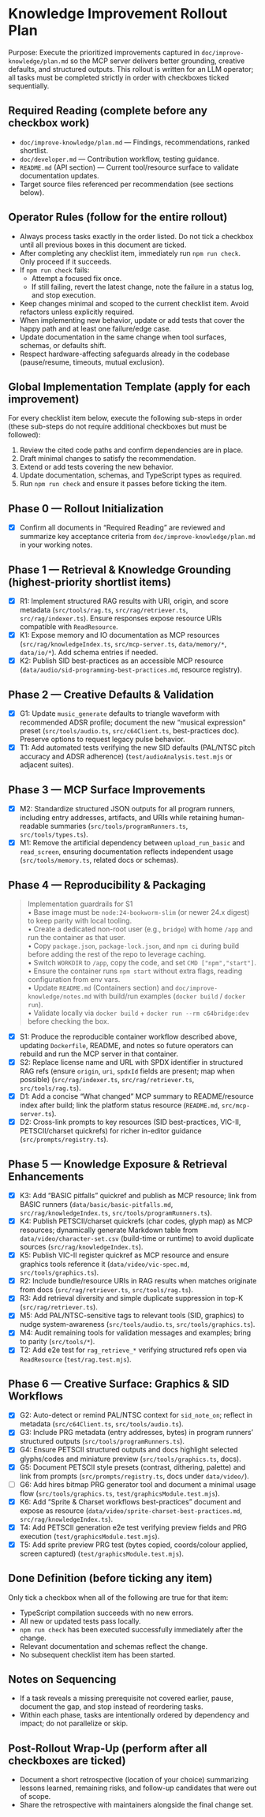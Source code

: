 # Knowledge Improvement Rollout Plan

Purpose: Execute the prioritized improvements captured in `doc/improve-knowledge/plan.md` so the MCP server delivers better grounding, creative defaults, and structured outputs. This rollout is written for an LLM operator; all tasks must be completed strictly in order with checkboxes ticked sequentially.

## Required Reading (complete before any checkbox work)

- `doc/improve-knowledge/plan.md` — Findings, recommendations, ranked shortlist.
- `doc/developer.md` — Contribution workflow, testing guidance.
- `README.md` (API section) — Current tool/resource surface to validate documentation updates.
- Target source files referenced per recommendation (see sections below).

## Operator Rules (follow for the entire rollout)

- Always process tasks exactly in the order listed. Do not tick a checkbox until all previous boxes in this document are ticked.
- After completing any checklist item, immediately run `npm run check`. Only proceed if it succeeds.
- If `npm run check` fails:
  - Attempt a focused fix once.
  - If still failing, revert the latest change, note the failure in a status log, and stop execution.
- Keep changes minimal and scoped to the current checklist item. Avoid refactors unless explicitly required.
- When implementing new behavior, update or add tests that cover the happy path and at least one failure/edge case.
- Update documentation in the same change when tool surfaces, schemas, or defaults shift.
- Respect hardware-affecting safeguards already in the codebase (pause/resume, timeouts, mutual exclusion).

## Global Implementation Template (apply for each improvement)

For every checklist item below, execute the following sub-steps in order (these sub-steps do not require additional checkboxes but must be followed):

1. Review the cited code paths and confirm dependencies are in place.
2. Draft minimal changes to satisfy the recommendation.
3. Extend or add tests covering the new behavior.
4. Update documentation, schemas, and TypeScript types as required.
5. Run `npm run check` and ensure it passes before ticking the item.

## Phase 0 — Rollout Initialization

- [x] Confirm all documents in “Required Reading” are reviewed and summarize key acceptance criteria from `doc/improve-knowledge/plan.md` in your working notes.

## Phase 1 — Retrieval & Knowledge Grounding (highest-priority shortlist items)

- [x] R1: Implement structured RAG results with URI, origin, and score metadata (`src/tools/rag.ts`, `src/rag/retriever.ts`, `src/rag/indexer.ts`). Ensure responses expose resource URIs compatible with `ReadResource`.
- [x] K1: Expose memory and IO documentation as MCP resources (`src/rag/knowledgeIndex.ts`, `src/mcp-server.ts`, `data/memory/*`, `data/io/*`). Add schema entries if needed.
- [x] K2: Publish SID best-practices as an accessible MCP resource (`data/audio/sid-programming-best-practices.md`, resource registry).

## Phase 2 — Creative Defaults & Validation

- [x] G1: Update `music_generate` defaults to triangle waveform with recommended ADSR profile; document the new “musical expression” preset (`src/tools/audio.ts`, `src/c64Client.ts`, best-practices doc). Preserve options to request legacy pulse behavior.
- [x] T1: Add automated tests verifying the new SID defaults (PAL/NTSC pitch accuracy and ADSR adherence) (`test/audioAnalysis.test.mjs` or adjacent suites).

## Phase 3 — MCP Surface Improvements

- [x] M2: Standardize structured JSON outputs for all program runners, including entry addresses, artifacts, and URIs while retaining human-readable summaries (`src/tools/programRunners.ts`, `src/tools/types.ts`).
- [x] M1: Remove the artificial dependency between `upload_run_basic` and `read_screen`, ensuring documentation reflects independent usage (`src/tools/memory.ts`, related docs or schemas).

## Phase 4 — Reproducibility & Packaging

> Implementation guardrails for S1  
> • Base image must be `node:24-bookworm-slim` (or newer 24.x digest) to keep parity with local tooling.  
> • Create a dedicated non-root user (e.g., `bridge`) with home `/app` and run the container as that user.  
> • Copy `package.json`, `package-lock.json`, and `npm ci` during build before adding the rest of the repo to leverage caching.  
> • Switch `WORKDIR` to `/app`, copy the code, and set `CMD ["npm","start"]`.  
> • Ensure the container runs `npm start` without extra flags, reading configuration from env vars.  
> • Update `README.md` (Containers section) and `doc/improve-knowledge/notes.md` with build/run examples (`docker build` / `docker run`).  
> • Validate locally via `docker build` + `docker run --rm c64bridge:dev` before checking the box.

- [x] S1: Produce the reproducible container workflow described above, updating `Dockerfile`, README, and notes so future operators can rebuild and run the MCP server in that container.
- [x] S2: Replace license name and URL with SPDX identifier in structured RAG refs (ensure `origin`, `uri`, `spdxId` fields are present; map when possible) (`src/rag/indexer.ts`, `src/rag/retriever.ts`, `src/tools/rag.ts`).
- [x] D1: Add a concise “What changed” MCP summary to README/resource index after build; link the platform status resource (`README.md`, `src/mcp-server.ts`).
- [x] D2: Cross-link prompts to key resources (SID best-practices, VIC-II, PETSCII/charset quickrefs) for richer in-editor guidance (`src/prompts/registry.ts`).

## Phase 5 — Knowledge Exposure & Retrieval Enhancements

- [x] K3: Add “BASIC pitfalls” quickref and publish as MCP resource; link from BASIC runners (`data/basic/basic-pitfalls.md`, `src/rag/knowledgeIndex.ts`, `src/tools/programRunners.ts`).
- [x] K4: Publish PETSCII/charset quickrefs (char codes, glyph map) as MCP resources; dynamically generate Markdown table from `data/video/character-set.csv` (build-time or runtime) to avoid duplicate sources (`src/rag/knowledgeIndex.ts`).
- [x] K5: Publish VIC-II register quickref as MCP resource and ensure graphics tools reference it (`data/video/vic-spec.md`, `src/tools/graphics.ts`).
- [x] R2: Include bundle/resource URIs in RAG results when matches originate from docs (`src/rag/retriever.ts`, `src/tools/rag.ts`).
- [x] R3: Add retrieval diversity and simple duplicate suppression in top-K (`src/rag/retriever.ts`).
- [x] M5: Add PAL/NTSC-sensitive tags to relevant tools (SID, graphics) to nudge system-awareness (`src/tools/audio.ts`, `src/tools/graphics.ts`).
- [x] M4: Audit remaining tools for validation messages and examples; bring to parity (`src/tools/*`).
- [x] T2: Add e2e test for `rag_retrieve_*` verifying structured refs open via `ReadResource` (`test/rag.test.mjs`).

## Phase 6 — Creative Surface: Graphics & SID Workflows

- [x] G2: Auto-detect or remind PAL/NTSC context for `sid_note_on`; reflect in metadata (`src/c64Client.ts`, `src/tools/audio.ts`).
- [x] G3: Include PRG metadata (entry addresses, bytes) in program runners’ structured outputs (`src/tools/programRunners.ts`).
- [x] G4: Ensure PETSCII structured outputs and docs highlight selected glyphs/codes and miniature preview (`src/tools/graphics.ts`, docs).
- [x] G5: Document PETSCII style presets (contrast, dithering, palette) and link from prompts (`src/prompts/registry.ts`, docs under `data/video/`).
- [ ] G6: Add hires bitmap PRG generator tool and document a minimal usage flow (`src/tools/graphics.ts`, `test/graphicsModule.test.mjs`).
- [x] K6: Add “Sprite & Charset workflows best-practices” document and expose as resource (`data/video/sprite-charset-best-practices.md`, `src/rag/knowledgeIndex.ts`).
- [x] T4: Add PETSCII generation e2e test verifying preview fields and PRG execution (`test/graphicsModule.test.mjs`).
- [x] T5: Add sprite preview PRG test (bytes copied, coords/colour applied, screen captured) (`test/graphicsModule.test.mjs`).

## Done Definition (before ticking any item)

Only tick a checkbox when all of the following are true for that item:

- TypeScript compilation succeeds with no new errors.
- All new or updated tests pass locally.
- `npm run check` has been executed successfully immediately after the change.
- Relevant documentation and schemas reflect the change.
- No subsequent checklist item has been started.

## Notes on Sequencing

- If a task reveals a missing prerequisite not covered earlier, pause, document the gap, and stop instead of reordering tasks.
- Within each phase, tasks are intentionally ordered by dependency and impact; do not parallelize or skip.

## Post-Rollout Wrap-Up (perform after all checkboxes are ticked)

- Document a short retrospective (location of your choice) summarizing lessons learned, remaining risks, and follow-up candidates that were out of scope.
- Share the retrospective with maintainers alongside the final change set.
